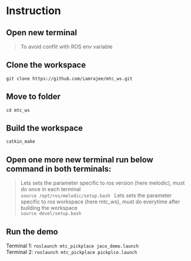 # Instruction

## Open new terminal
> To avoid conflit with ROS env variable

## Clone the workspace
`git clone https://github.com/iamrajee/mtc_ws.git`

## Move to folder
`cd mtc_ws`

## Build the workspace
`catkin_make`

## Open one more new terminal run below command in both terminals:
> Lets sets the parameter specific to ros version (here melodic), must do once in each terminal\
`source /opt/ros/melodic/setup.bash `
> Lets sets the parameter specific to ros workspace (here mtc_ws), must do everytime after building the workspace\
`source devel/setup.bash`

## Run the demo
Terminal 1: `roslaunch mtc_pickplace jaco_demo.launch`\
Terminal 2: `roslaunch mtc_pickplace pickplce.launch`

